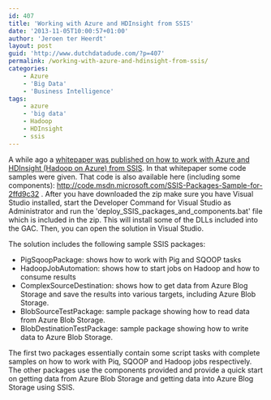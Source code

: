 ```yaml
---
id: 407
title: 'Working with Azure and HDInsight from SSIS'
date: '2013-11-05T10:00:57+01:00'
author: 'Jeroen ter Heerdt'
layout: post
guid: 'http://www.dutchdatadude.com/?p=407'
permalink: /working-with-azure-and-hdinsight-from-ssis/
categories:
    - Azure
    - 'Big Data'
    - 'Business Intelligence'
tags:
    - azure
    - 'big data'
    - Hadoop
    - HDInsight
    - ssis
---
```


A while ago a <a href="http://download.microsoft.com/download/D/2/0/D20E1C5F-72EA-4505-9F26-FEF9550EFD44/Leveraging%20a%20Hadoop%20cluster%20from%20SQL%20Server%20Integration%20Services.docx">whitepaper was published on how to work with Azure and HDInsight (Hadoop on Azure) from SSIS</a>. In that whitepaper some code samples were given. That code is also available here (including some components): <a href="http://code.msdn.microsoft.com/SSIS-Packages-Sample-for-2ffd9c32">http://code.msdn.microsoft.com/SSIS-Packages-Sample-for-2ffd9c32</a> . After you have downloaded the zip make sure you have Visual Studio installed, start the Developer Command for Visual Studio as Administrator and run the 'deploy_SSIS_packages_and_components.bat' file which is included in the zip. This will install some of the DLLs included into the GAC. Then, you can open the solution in Visual Studio.

The solution includes the following sample SSIS packages:
<ul>
	<li>PigSqoopPackage: shows how to work with Pig and SQOOP tasks</li>
	<li>HadoopJobAutomation: shows how to start jobs on Hadoop and how to consume results</li>
	<li>ComplexSourceDestination: shows how to get data from Azure Blog Storage and save the results into various targets, including Azure Blob Storage.</li>
	<li>BlobSourceTestPackage: sample package showing how to read data from Azure Blob Storage.</li>
	<li>BlobDestinationTestPackage: sample package showing how to write data to Azure Blob Storage.</li>
</ul>
The first two packages essentially contain some script tasks with complete samples on how to work with Piq, SQOOP and Hadoop jobs respectively. The other packages use the components provided and provide a quick start on getting data from Azure Blob Storage and getting data into Azure Blog Storage using SSIS.
